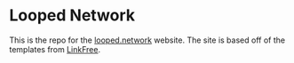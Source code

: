 # Looped Network

This is the repo for the [looped.network](https://looped.network) website. The site is based off of the templates from [LinkFree](https://github.com/MichaelBarney/LinkFree).
